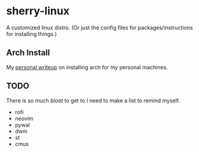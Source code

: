 # sherry-linux
A customized linux distro. (Or just the config files for packages/instructions for installing things.)

## Arch Install
My [personal writeup](https://github.com/PeterK85/sherry-linux/tree/master/arch_install) on installing arch for my personal machines. 

## TODO
There is so much _bloat_ to get to I need to make a list to remind myself.
+ rofi
+ neovim
+ pywal
+ dwm
+ st
+ cmus
